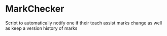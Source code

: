 # MarkChecker
Script to automatically notify one if their teach assist marks change as well as
keep a version history of marks
